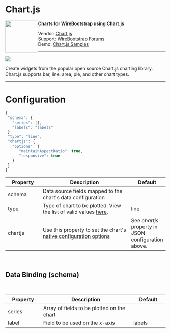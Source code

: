 <h1>Chart.js</h1>
<img align="left" width="100" height="100" src="https://github.com/WireBootstrap/Chartjs/blob/master/images/eb-chartjs.jpg">

<p>
<strong>
Charts for WireBootstrap using Chart.js
</strong>
</p>
<p>
Vendor: <a href="http://www.chartjs.org/" target="_blank">Chart.js</a><br/>
Support: <a href="http://www.www.com" target="_blank">WireBootstrap Forums</a><br/>
Demo: <a href="http://www.chartjs.org/samples/latest">Chart.js Samples</a>
</p>

<hr/>

<p>
<img src="https://github.com/WireBootstrap/Chartjs/blob/master/images/chartjs6.png">
</p>

<p>
Create widgets from the popular open source Chart.js charting library.  Chart.js supports bar, line, area, pie, and other chart types.
</p>
<hr/>

<h1><a id="config">Configuration</a></h1>

```javascript
{
 "schema": {
   "series": [],
   "labels": "labels"
 },
 "type": "line",
 "chartjs": {
   "options": {
      "maintainAspectRatio": true,
      "responsive": true
   }
 }
}
```
<table>
	<thead>
		<tr>
			<th style="width:100px">Property</th>
			<th style="width:300px">Description</th>
			<th style="width:100px">Default</th>
		</tr>
	</thead>
	<tbody>
		<tr>
			<td style="width:100px">schema</td>
			<td style="width: 300px;">Data source fields mapped to the chart's data configuration</td>
			<td style="width:100px">
				<br>
			</td>
		</tr>
		<tr>
			<td style="width:100px">type</td>
			<td style="width:300px">Type of chart to be plotted. View the list of valid values <a href="http://www.chartjs.org/docs/latest/charts/" target="_new">here</a>.</td>
			<td style="width:100px">line</td>
		</tr>
		<tr>
			<td style="width:100px">chartjs</td>
			<td style="width:300px">Use this property to set the chart's <a href="http://www.chartjs.org/docs/latest/configuration" target="_new">native configuration options</a></td>
			<td style="width:100px">See <em>chartjs</em> property in JSON configuration above.</td>
		</tr>
	</tbody>
</table>

<p>
	<br>
</p>

<h2>Data Binding (schema)</h2>

<p>
	<br>
</p>

<table>
	<thead>
		<tr>
			<th style="width:100px">Property</th>
			<th style="width:300px">Description</th>
			<th style="width:100px">Default</th>
		</tr>
	</thead>
	<tbody>
		<tr>
			<td style="width:100px">series</td>
			<td style="width:300px">Array of fields to be plotted on the chart</td>
			<td style="width:100px">
				<br>
			</td>
		</tr>
		<tr>
			<td style="width:100px">label</td>
			<td style="width:300px">Field to be used on the x-axis</td>
			<td style="width:100px">labels</td>
		</tr>
	</tbody>
</table>

